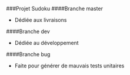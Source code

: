 ###Projet Sudoku
####Branche master
* Dédiée aux livraisons

####Branche dev
* Dédiée au développement

####Branche bug
* Faite pour générer de mauvais tests unitaires